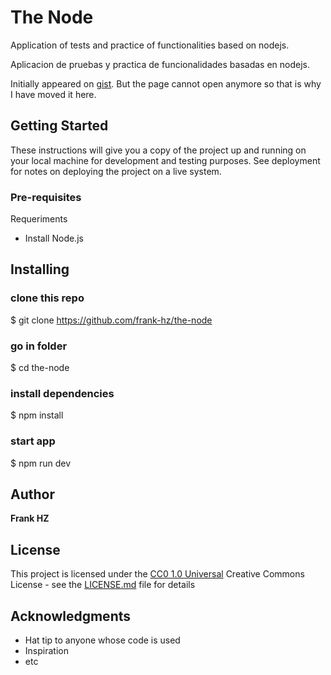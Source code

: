 

# The Node

Application of tests and practice of functionalities based on nodejs. 

Aplicacion de pruebas y practica de funcionalidades basadas en nodejs.

Initially appeared on
[gist](https://gist.github.com/PurpleBooth/109311bb0361f32d87a2). But the page cannot open anymore so that is why I have moved it here.

## Getting Started

These instructions will give you a copy of the project up and running on
your local machine for development and testing purposes. See deployment
for notes on deploying the project on a live system.

### Pre-requisites

Requeriments  
- Install Node.js

## Installing

### clone this repo
$ git clone https://github.com/frank-hz/the-node

### go in folder
$ cd the-node

### install dependencies
$ npm install

### start app
$ npm run dev



## Author
**Frank HZ**

## License

This project is licensed under the [CC0 1.0 Universal](LICENSE.md)
Creative Commons License - see the [LICENSE.md](LICENSE.md) file for
details

## Acknowledgments

  - Hat tip to anyone whose code is used
  - Inspiration
  - etc
